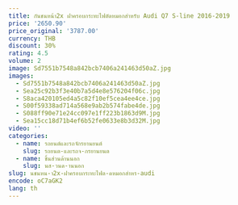 ```yaml
---
title: กันชนหน้า2x ฝาครอบกระทะไฟตัดหมอกสำหรับ Audi Q7 S-line 2016-2019
price: '2650.90'
price_original: '3787.00'
currency: THB
discount: 30%
rating: 4.5
volume: 2
image: Sd7551b7548a842bcb7406a241463d50aZ.jpg
images:
  - Sd7551b7548a842bcb7406a241463d50aZ.jpg
  - Sea25c92b3f3e40b7a5d4e8e576204f06c.jpg
  - S8aca420105ed4a5c82f10ef5cea4ee4ce.jpg
  - S00f59338ad714a568e9ab2b574fabe4de.jpg
  - S088ff90e71e24cc097e1ff223b1863d9M.jpg
  - Sea15cc18d71b4ef6b52fe0633e8b3d32M.jpg
video: ''
categories:
  - name: รถยนต์และรถจักรยานยนต์
    slug: รถยนต-และรถจ-กรยานยนต
  - name: ชิ้นส่วนด้านนอก
    slug: นส-วนด-านนอก
slug: นชนหน-า2x-ฝาครอบกระทะไฟต-ดหมอกสำหร-audi
encode: oC7aGK2
lang: th
---
```

  